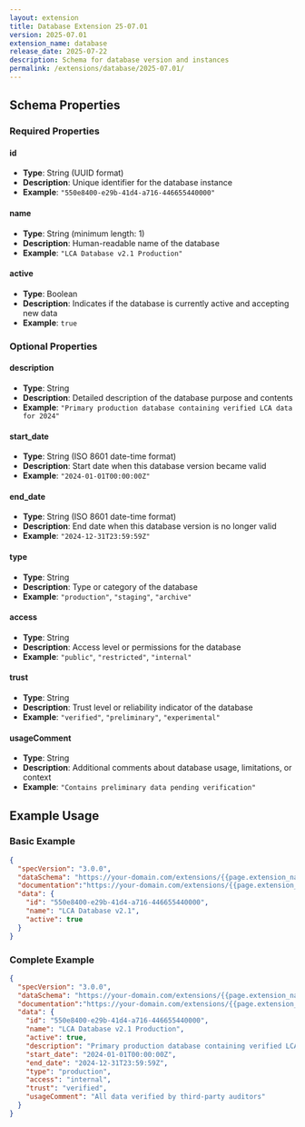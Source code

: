 ```yaml
---
layout: extension
title: Database Extension 25-07.01
version: 2025-07.01
extension_name: database
release_date: 2025-07-22
description: Schema for database version and instances
permalink: /extensions/database/2025-07.01/
---
```


## Schema Properties

### Required Properties

#### id
- **Type**: String (UUID format)
- **Description**: Unique identifier for the database instance
- **Example**: `"550e8400-e29b-41d4-a716-446655440000"`

#### name
- **Type**: String (minimum length: 1)
- **Description**: Human-readable name of the database
- **Example**: `"LCA Database v2.1 Production"`

#### active
- **Type**: Boolean
- **Description**: Indicates if the database is currently active and accepting new data
- **Example**: `true`

### Optional Properties

#### description
- **Type**: String
- **Description**: Detailed description of the database purpose and contents
- **Example**: `"Primary production database containing verified LCA data for 2024"`

#### start_date
- **Type**: String (ISO 8601 date-time format)
- **Description**: Start date when this database version became valid
- **Example**: `"2024-01-01T00:00:00Z"`

#### end_date
- **Type**: String (ISO 8601 date-time format)
- **Description**: End date when this database version is no longer valid
- **Example**: `"2024-12-31T23:59:59Z"`

#### type
- **Type**: String
- **Description**: Type or category of the database
- **Example**: `"production"`, `"staging"`, `"archive"`

#### access
- **Type**: String
- **Description**: Access level or permissions for the database
- **Example**: `"public"`, `"restricted"`, `"internal"`

#### trust
- **Type**: String
- **Description**: Trust level or reliability indicator of the database
- **Example**: `"verified"`, `"preliminary"`, `"experimental"`

#### usageComment
- **Type**: String
- **Description**: Additional comments about database usage, limitations, or context
- **Example**: `"Contains preliminary data pending verification"`

## Example Usage

### Basic Example
```json
{
  "specVersion": "3.0.0",
  "dataSchema": "https://your-domain.com/extensions/{{page.extension_name}}/{{page.version}}/schema.json",
  "documentation":"https://your-domain.com/extensions/{{page.extension_name}}/{{page.version}}",
  "data": {
    "id": "550e8400-e29b-41d4-a716-446655440000",
    "name": "LCA Database v2.1",
    "active": true
  }
}
```

### Complete Example
```json
{
  "specVersion": "3.0.0",
  "dataSchema": "https://your-domain.com/extensions/{{page.extension_name}}/{{page.version}}/schema.json",
  "documentation":"https://your-domain.com/extensions/{{page.extension_name}}/{{page.version}}",
  "data": {
    "id": "550e8400-e29b-41d4-a716-446655440000",
    "name": "LCA Database v2.1 Production",
    "active": true,
    "description": "Primary production database containing verified LCA data for 2024",
    "start_date": "2024-01-01T00:00:00Z",
    "end_date": "2024-12-31T23:59:59Z",
    "type": "production",
    "access": "internal",
    "trust": "verified",
    "usageComment": "All data verified by third-party auditors"
  }
}
```